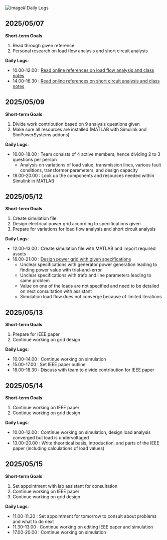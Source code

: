 ![image](https://github.com/user-attachments/assets/9edcd12b-9c54-4aa2-9d1c-25b2ddd0cdd8)# Daily Logs
## 2025/05/07
**Short-term Goals**
1. Read through given reference
2. Personal research on load flow analysis and short circuit analysis

**Daily Logs**:
- 10.00-12.00 : [Read online references on load flow analysis and class notes](https://www.omazaki.co.id/en/load-flow-study-analysis/)
- 14.00-16.30 : [Read online references on short circuit analysis and class notes](https://www.omazaki.co.id/en/short-circuit-study-analysis/)

## 2025/05/09
**Short-term Goals**
1. Divide work contribution based on 9 analysis questions given
2. Make sure all resources are installed (MATLAB with Simulink and SimPowerSystems addons)

**Daily Logs**:
- 16.00-18.00 : Team consists of 4 active members, hence dividing 2 to 3 questions per person
  - Analysis on variations of load value, transmission lines, various fault conditions, transformer parameters, and design capacity
- 18.00-20.00 : Look up the components and resources needed within Simulink in MATLAB

## 2025/05/12
**Short-term Goals**
1. Create simulation file
2. Design electrical power grid according to specifications given
3. Prepare for variations for load flow analysis and short circuit analysis

**Daily Logs**:
- 12.00-13.00 : Create simulation file with MATLAB and import required assets
- 16.00-21.00 : [Design power grid with given specifications](https://github.com/bmw-ece-ntust/internship/blob/2025-TEEP-8-Gavin/docs/3.%20Final%20Projects/1.%20Electrical%20Power%20Systems/Screenshot%202025-05-15%20172310.png)
  - Unclear specifications with generator power generation leading to finding power value with trial-and-error
  - Unclear specifications with trafo and line parameters leading to same problem
  - Value on one of the loads are not specified and need to be detailed on next consultation with assistant
  - Simulation load flow does not converge because of limited iterations

## 2025/05/13
**Short-term Goals**
1. Prepare for IEEE paper
2. Continue working on grid design

**Daily Logs**:
- 10.00-14.00 : Continue working on simulation
- 15.00-17.00 : Set IEEE paper outline
- 18.00-18.30 : Discuss with team to divide contribution for IEEE paper

## 2025/05/14
**Short-term Goals**
1. Continue working on IEEE paper
2. Continue working on grid design

**Daily Logs**:
- 10.00-12.00 : Continue working on simulation, design load analysis converged but load is undervoltaged
- 13.00-20.00 : Write theoritical basis, introduction, and parts of the IEEE paper (including calculations of load values)

## 2025/05/15
**Short-term Goals**
1. Set appointment with lab assistant for consultation
2. Continue working on IEEE paper
3. Continue working on grid design

**Daily Logs**:
- 11.00-11.30 : Set appointment for tomorrow to consult about problems and what to do next
- 11.30-13.00 : Continue working on editing IEEE paper and simulation
- 17.00-20.00 : Continue working on simulation 
